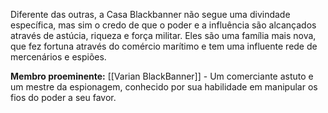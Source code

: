 Diferente das outras, a Casa Blackbanner não segue uma divindade específica, mas sim o credo de que o poder e a influência são alcançados através de astúcia, riqueza e força militar. Eles são uma família mais nova, que fez fortuna através do comércio marítimo e tem uma influente rede de mercenários e espiões.

**Membro proeminente:** [[Varian BlackBanner]] - Um comerciante astuto e um mestre da espionagem, conhecido por sua habilidade em manipular os fios do poder a seu favor.